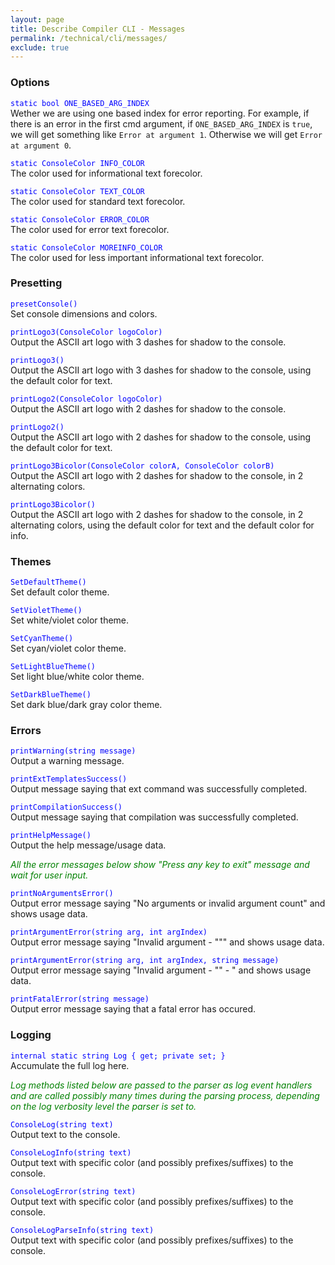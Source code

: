 ```yaml
---
layout: page
title: Describe Compiler CLI - Messages
permalink: /technical/cli/messages/
exclude: true
---
```

### Options
<span style="color:blue">```static bool ONE_BASED_ARG_INDEX```</span><br>Wether we are using one based index for error reporting. For example, if there is an error in the first cmd argument, if ```ONE_BASED_ARG_INDEX``` is ```true```, we will get something like ```Error at argument 1```. Otherwise we will get ```Error at argument 0```.

<span style="color:blue">```static ConsoleColor INFO_COLOR```</span><br>The color used for informational text forecolor.

<span style="color:blue">```static ConsoleColor TEXT_COLOR```</span><br>The color used for standard text forecolor.

<span style="color:blue">```static ConsoleColor ERROR_COLOR```</span><br>The color used for error text forecolor.

<span style="color:blue">```static ConsoleColor MOREINFO_COLOR```</span><br>The color used for less important informational text forecolor.

### Presetting
<span style="color:blue">```presetConsole()```</span><br>Set console dimensions and colors.

<span style="color:blue">```printLogo3(ConsoleColor logoColor)```</span><br>Output the ASCII art logo with 3 dashes for shadow to the console.

<span style="color:blue">```printLogo3()```</span><br>Output the ASCII art logo with 3 dashes for shadow to the console, using the default color for text.

<span style="color:blue">```printLogo2(ConsoleColor logoColor)```</span><br>Output the ASCII art logo with 2 dashes for shadow to the console.

<span style="color:blue">```printLogo2()```</span><br>Output the ASCII art logo with 2 dashes for shadow to the console, using the default color for text.

<span style="color:blue">```printLogo3Bicolor(ConsoleColor colorA, ConsoleColor colorB)```</span><br>Output the ASCII art logo with 2 dashes for shadow to the console, in 2 alternating colors.

<span style="color:blue">```printLogo3Bicolor()```</span><br>Output the ASCII art logo with 2 dashes for shadow to the console, in 2 alternating colors, using the default color for text and the default color for info.

### Themes
<span style="color:blue">```SetDefaultTheme()```</span><br>Set default color theme.

<span style="color:blue">```SetVioletTheme()```</span><br>Set white/violet color theme.

<span style="color:blue">```SetCyanTheme()```</span><br>Set cyan/violet color theme.

<span style="color:blue">```SetLightBlueTheme()```</span><br>Set light blue/white color theme.

<span style="color:blue">```SetDarkBlueTheme()```</span><br>Set dark blue/dark gray color theme.

### Errors
<span style="color:blue">```printWarning(string message)```</span><br>Output a warning message.

<span style="color:blue">```printExtTemplatesSuccess()```</span><br>Output message saying that ext command was successfully completed.

<span style="color:blue">```printCompilationSuccess()```</span><br>Output message saying that compilation was successfully completed.

<span style="color:blue">```printHelpMessage()```</span><br>Output the help message/usage data.

<span style="color:green">_All the error messages below show "Press any key to exit" message and wait for user input._</span>

<span style="color:blue">```printNoArgumentsError()```</span><br>Output error message saying "No arguments or invalid argument count" and shows usage data.

<span style="color:blue">```printArgumentError(string arg, int argIndex)```</span><br>Output error message saying "Invalid argument - """ and shows usage data.

<span style="color:blue">```printArgumentError(string arg, int argIndex, string message)```</span><br>Output error message saying "Invalid argument - "" - " and shows usage data.

<span style="color:blue">```printFatalError(string message)```</span><br>Output error message saying that a fatal error has occured.

### Logging
<span style="color:blue">```internal static string Log { get; private set; }```</span><br>Accumulate the full log here.

<span style="color:green">_Log methods listed below are passed to the parser as log event handlers and are called possibly many times during the parsing process, depending on the log verbosity level the parser is set to._</span>

<span style="color:blue">```ConsoleLog(string text)```</span><br>Output text to the console.

<span style="color:blue">```ConsoleLogInfo(string text)```</span><br>Output text with specific color (and possibly prefixes/suffixes) to the console.

<span style="color:blue">```ConsoleLogError(string text)```</span><br>Output text with specific color (and possibly prefixes/suffixes) to the console.

<span style="color:blue">```ConsoleLogParseInfo(string text)```</span><br>Output text with specific color (and possibly prefixes/suffixes) to the console.